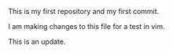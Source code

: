 This is my first repository and my first commit.

I am making changes to this file for a test in vim.

This is an update.
